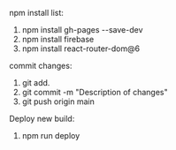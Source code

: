 npm install list:
1. npm install gh-pages --save-dev
2. npm install firebase
3. npm install react-router-dom@6

commit changes:
1. git add.
2. git commit -m "Description of changes"
3. git push origin main

Deploy new build:
1. npm run deploy